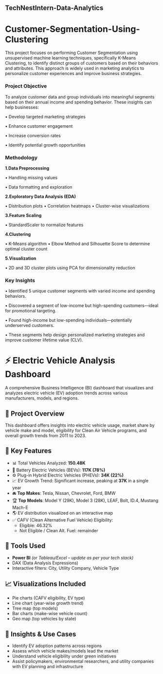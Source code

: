 ## TechNestIntern-Data-Analytics

 # Customer-Segmentation-Using-Clustering

This project focuses on performing Customer Segmentation using unsupervised machine learning techniques, specifically K-Means Clustering, to identify distinct groups of customers based on their behaviors and attributes. This approach is widely used in marketing analytics to personalize customer experiences and improve business strategies.

### Project Objective

To analyze customer data and group individuals into meaningful segments based on their annual income and spending behavior. These insights can help businesses:

•	Develop targeted marketing strategies

•	Enhance customer engagement

•	Increase conversion rates

•	Identify potential growth opportunities

### Methodology

**1.Data Preprocessing**

   •	Handling missing values
  
   •	Data formatting and exploration

**2.Exploratory Data Analysis (EDA)**

  •	Distribution plots
  •	Correlation heatmaps
  •	Cluster-wise visualizations

**3.Feature Scaling**

 •	StandardScaler to normalize features

**4.Clustering**

  •	K-Means algorithm
  •	Elbow Method and Silhouette Score to determine optimal cluster count

**5.Visualization**

  •	2D and 3D cluster plots using PCA for dimensionality reduction

### Key Insights

 •	Identified 5 unique customer segments with varied income and spending behaviors.

 •	Discovered a segment of low-income but high-spending customers—ideal for promotional targeting.

 •	Found high-income but low-spending individuals—potentially underserved customers.

 •	These segments help design personalized marketing strategies and improve customer lifetime value (CLV).

 # ⚡ Electric Vehicle Analysis Dashboard

A comprehensive Business Intelligence (BI) dashboard that visualizes and analyzes electric vehicle (EV) adoption trends across various manufacturers, models, and regions.

## 📌 Project Overview

This dashboard offers insights into electric vehicle usage, market share by vehicle make and model, eligibility for Clean Air Vehicle programs, and overall growth trends from 2011 to 2023.

## 🧩 Key Features

- 📊 Total Vehicles Analyzed: **150.48K**
- 🔋 Battery Electric Vehicles (BEVs): **117K (78%)**
- ⚙️ Plug-in Hybrid Electric Vehicles (PHEVs): **34K (22%)**
- 📈 EV Growth Trend: Significant increase, peaking at **37K** in a single year
- 🚘 **Top Makes**: Tesla, Nissan, Chevrolet, Ford, BMW
- 🏆 **Top Models**: Model Y (29K), Model 3 (28K), LEAF, Bolt, ID.4, Mustang Mach-E
- 🌎 EV distribution visualized on an interactive map
- ✅ CAFV (Clean Alternative Fuel Vehicle) Eligibility:
  - Eligible: 46.32%
  - Not Eligible / Clean Alt. Fuel: remainder

## 📍 Tools Used

- **Power BI** *(or Tableau/Excel – update as per your tech stack)*
- DAX (Data Analysis Expressions)
- Interactive filters: City, Utility Company, Vehicle Type

## 📈 Visualizations Included

- Pie charts (CAFV eligibility, EV type)
- Line chart (year-wise growth trend)
- Tree map (top models)
- Bar charts (make-wise vehicle count)
- Geo map (top vehicles by state)

## 🧠 Insights & Use Cases

- Identify EV adoption patterns across regions
- Assess which vehicle makes/models lead the market
- Understand vehicle eligibility under green initiatives
- Assist policymakers, environmental researchers, and utility companies with EV planning and infrastructure
